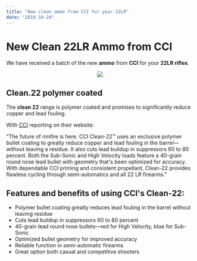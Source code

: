 ```yaml
---
title: "New clean ammo from CCI for your 22LR"
date: "2019-10-24"
---
```


# **New Clean 22LR Ammo from CCI**

We have received a batch of the new **ammo** from **CCI** for your **22LR rifles**.

<p align="center"><img src="https://res.cloudinary.com/shooting-supplies/image/upload/v1573565373/934CC_Clean22_s01ujt-1_ovb1cw.png" /></p>

## **Clean.22** polymer coated

The **clean 22** range is polymer coated and promises to significantly reduce copper and lead fouling.

With [CCI](https://www.cci-ammunition.com/whatsnew/newproducts.aspx) reporting on their website:

"The future of rimfire is here. CCI Clean-22™ uses an exclusive polymer bullet coating to greatly reduce copper and lead fouling in the barrel—without leaving a residue. It also cuts lead buildup in suppressors 60 to 80 percent. Both the Sub-Sonic and High Velocity loads feature a 40-grain round nose lead bullet with geometry that's been optimized for accuracy. With dependable CCI priming and consistent propellant, Clean-22 provides flawless cycling through semi-automatics and all 22 LR firearms."

## Features and benefits of using CCI's Clean-22:

- Polymer bullet coating greatly reduces lead fouling in the barrel without leaving residue
- Cuts lead buildup in suppressors 60 to 80 percent
- 40-grain lead round nose bullets—red for High Velocity, blue for Sub-Sonic
- Optimized bullet geometry for improved accuracy
- Reliable function in semi-automatic firearms
- Great option both casual and competitive shooters